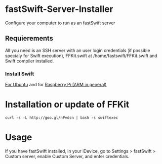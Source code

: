  # fastSwift-Server-Installer
Configure your computer to run as an fastSwift server

## Requierements
All you need is an SSH server with an user login credentials (if possible specialy for Swift execution), FFKit.swift at /home/fastswift/FFKit.swift and Swift compiler installed.
### Install Swift
[For Ubuntu](https://swift.org/download/) and for [Raspberry Pi (ARM in general)](http://www.agreatdaytocode.com/installing-swift-3-0-on-raspberry-pi/)

# Installation or update of FFKit
```
curl -s -L http://goo.gl/hPvdsn | bash -s swiftexec
```

# Usage
If you have fastSwift installed, in your iDevice, go to Settings > fastSwift > Custom server, enable Custom Server, and enter credentials.
